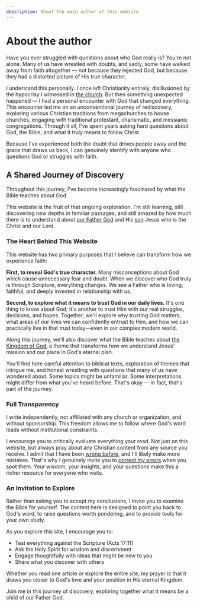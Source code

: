 ```yaml
---
description: About the main author of this website
---
```


# About the author

Have you ever struggled with questions about who God really is? You're not alone. Many of us have wrestled with doubts, and sadly, some have walked away from faith altogether — not because they rejected God, but because they had a distorted picture of His true character.

I understand this personally. I once left Christianity entirely, disillusioned by the hypocrisy I witnessed in [the church](https://church.ofgod.info). But then something unexpected happened — I had a personal encounter with God that changed everything. This encounter led me on an unconventional journey of rediscovery, exploring various Christian traditions from megachurches to house churches, engaging with traditional protestant, charismatic, and messianic congregations. Through it all, I've spent years asking hard questions about God, the Bible, and what it truly means to follow Christ.

Because I've experienced both the doubt that drives people away and the grace that draws us back, I can genuinely identify with anyone who questions God or struggles with faith.

## A Shared Journey of Discovery

Throughout this journey, I've become increasingly fascinated by what the Bible teaches about God.

This website is the fruit of that ongoing exploration. I'm still learning, still discovering new depths in familiar passages, and still amazed by how much there is to understand about [our Father God](https://ofgod.info) and His [son](https://son.ofgod.info) Jesus who is the Christ and our Lord.

### The Heart Behind This Website

This website has two primary purposes that I believe can transform how we experience faith:

**First, to reveal God's true character.** Many misconceptions about God which cause unnecessary fear and doubt. When we discover who God truly is through Scripture, everything changes. We see a Father who is loving, faithful, and deeply invested in relationship with us.

**Second, to explore what it means to trust God in our daily lives.** It's one thing to know about God; it's another to trust Him with our real struggles, decisions, and hopes. Together, we'll explore why trusting God matters, what areas of our lives we can confidently entrust to Him, and how we can practically live in that trust today—even in our complex modern world.

Along this journey, we'll also discover what the Bible teaches about [the Kingdom of God](https://kingdom.ofgod.info), a theme that transforms how we understand Jesus' mission and our place in God's eternal plan.

You'll find here careful attention to biblical texts, exploration of themes that intrigue me, and honest wrestling with questions that many of us have wondered about. Some topics might be unfamiliar. Some interpretations might differ from what you've heard before. That's okay — in fact, that's part of the journey.

### Full Transparency

I write independently, not affiliated with any church or organization, and without sponsorship. This freedom allows me to follow where God's word leads without institutional constraints.

I encourage you to critically evaluate everything your read. Not just on this website, but always pray about any Christian content from any source you receive. I admit that I have been [wrong before](disclaimer.md), and I'll likely make more mistakes. That's why I genuinely invite you to [correct my errors](edit.md) when you spot them. Your wisdom, your insights, and your questions make this a richer resource for everyone who visits.

### An Invitation to Explore

Rather than asking you to accept my conclusions, I invite you to examine the Bible for yourself. The content here is designed to point you back to God's word, to raise questions worth pondering, and to provide tools for your own study.

As you explore this site, I encourage you to:
- Test everything against the Scripture (Acts 17:11)
- Ask the Holy Spirit for wisdom and discernment
- Engage thoughtfully with ideas that might be new to you
- Share what you discover with others

Whether you read one article or explore the entire site, my prayer is that it draws you closer to God's love and your position in His eternal Kingdom.

Join me in this journey of discovery, exploring together what it means be a child of our Father God.
